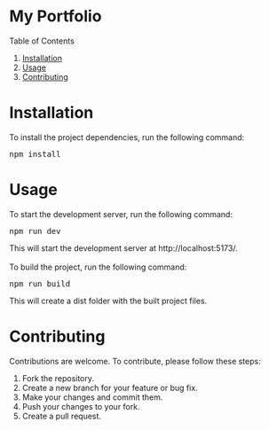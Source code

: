 <h1>My Portfolio</h1>
<div id="toc_container">
  <p>Table of Contents</p>
  <ol>
    <li><a href="#First_Point_Header">Installation</a></li>
    <li><a href="#Usage">Usage</a></li>
    <li><a href="#Contributing">Contributing</a></li>
  </ol>
</div>
<h1 id="First_Point_Header">Installation</h1>
<p>To install the project dependencies, run the following command:</p>
<pre>
npm install
</pre>
<h1 id="Usage">Usage</h1>
<p>To start the development server, run the following command:</p>
<pre>
npm run dev
</pre>
<p>
This will start the development server at http://localhost:5173/. </br></br>
To build the project, run the following command:
</p>
<pre>
npm run build
</pre>
<p>This will create a dist folder with the built project files.</p>
<h1 id="Contributing">Contributing</h1>
<p>Contributions are welcome. To contribute, please follow these steps:</p>
<ol>
<li>Fork the repository.</li>
<li>Create a new branch for your feature or bug fix.</li>
<li>Make your changes and commit them.</li>
<li>Push your changes to your fork.</li>
<li>Create a pull request.</li>
</ol>
